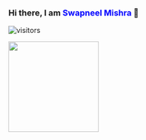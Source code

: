 ### Hi there, I am <span style="color:blue">Swapneel Mishra</span> 👋


![visitors](https://visitor-badge.laobi.icu/badge?page_id=swapneel-exe.swapneel-exe)

<img height="180em" src="https://github-readme-stats.vercel.app/api?username=swapneel-exe&show_icons=true&hide_border=true&&count_private=true&include_all_commits=true" />
